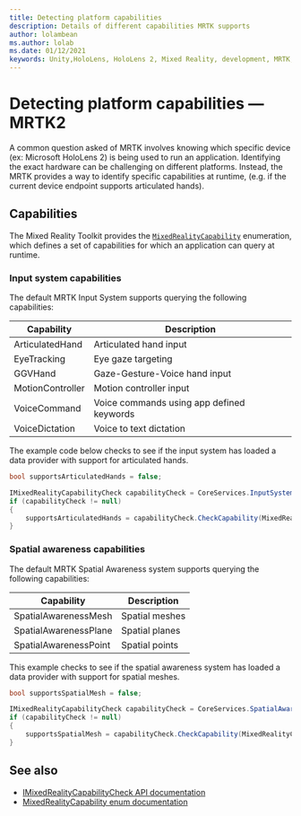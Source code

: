 ```yaml
---
title: Detecting platform capabilities
description: Details of different capabilities MRTK supports
author: lolambean
ms.author: lolab
ms.date: 01/12/2021
keywords: Unity,HoloLens, HoloLens 2, Mixed Reality, development, MRTK, capabilities,
---
```


# Detecting platform capabilities &#8212; MRTK2

A common question asked of MRTK involves knowing which specific device (ex: Microsoft HoloLens 2) is being
used to run an application. Identifying the exact hardware can be challenging on different platforms. Instead, the MRTK
provides a way to identify specific capabilities at runtime, (e.g. if the current device endpoint supports articulated hands).

## Capabilities

The Mixed Reality Toolkit provides the [`MixedRealityCapability`](xref:Microsoft.MixedReality.Toolkit.MixedRealityCapability?view=mixed-reality-toolkit-unity-2020-dotnet-2.8.0&preserve-view=true)
enumeration, which defines a set of capabilities for which an application can query at runtime.

### Input system capabilities

The default MRTK Input System supports querying the following capabilities:

| Capability | Description |
|---|---|
| ArticulatedHand | Articulated hand input |
| EyeTracking | Eye gaze targeting |
| GGVHand | Gaze-Gesture-Voice hand input |
| MotionController | Motion controller input |
| VoiceCommand | Voice commands using app defined keywords |
| VoiceDictation | Voice to text dictation |

The example code below checks to see if the input system has loaded a data provider with support for articulated hands.

```c#
bool supportsArticulatedHands = false;

IMixedRealityCapabilityCheck capabilityCheck = CoreServices.InputSystem as IMixedRealityCapabilityCheck;
if (capabilityCheck != null)
{
    supportsArticulatedHands = capabilityCheck.CheckCapability(MixedRealityCapability.ArticulatedHand);
}
```

### Spatial awareness capabilities

The default MRTK Spatial Awareness system supports querying the following capabilities:

| Capability | Description |
|---|---|
| SpatialAwarenessMesh | Spatial meshes |
| SpatialAwarenessPlane | Spatial planes |
| SpatialAwarenessPoint | Spatial points |

This example checks to see if the spatial awareness system has loaded a data provider with support for spatial meshes.

```c#
bool supportsSpatialMesh = false;

IMixedRealityCapabilityCheck capabilityCheck = CoreServices.SpatialAwarenessSystem as IMixedRealityCapabilityCheck;
if (capabilityCheck != null)
{
    supportsSpatialMesh = capabilityCheck.CheckCapability(MixedRealityCapability.SpatialAwarenessMesh);
}
```

## See also

- [IMixedRealityCapabilityCheck API documentation](xref:Microsoft.MixedReality.Toolkit.IMixedRealityCapabilityCheck?view=mixed-reality-toolkit-unity-2020-dotnet-2.8.0&preserve-view=true)
- [MixedRealityCapability enum documentation](xref:Microsoft.MixedReality.Toolkit.MixedRealityCapability?view=mixed-reality-toolkit-unity-2020-dotnet-2.8.0&preserve-view=true)
